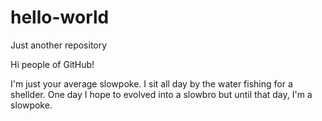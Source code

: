 # hello-world
Just another repository

Hi people of GitHub!

I'm just your average slowpoke. I sit all day by the water fishing for a shellder. 
One day I hope to evolved into a slowbro but until that day, I'm a slowpoke.

